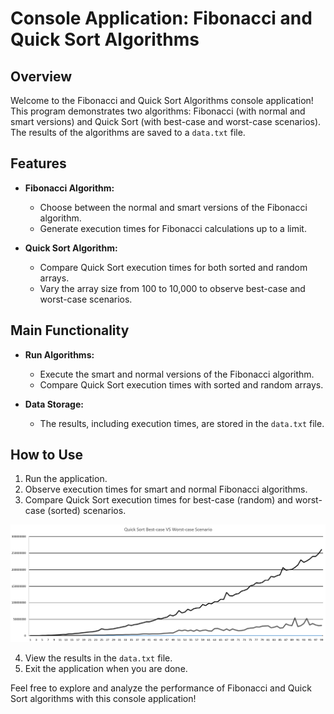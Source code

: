 # Console Application: Fibonacci and Quick Sort Algorithms

## Overview

Welcome to the Fibonacci and Quick Sort Algorithms console application! This program demonstrates two algorithms: Fibonacci (with normal and smart versions) and Quick Sort (with best-case and worst-case scenarios). The results of the algorithms are saved to a `data.txt` file.

## Features

- **Fibonacci Algorithm:**
  - Choose between the normal and smart versions of the Fibonacci algorithm.
  - Generate execution times for Fibonacci calculations up to a limit.

- **Quick Sort Algorithm:**
  - Compare Quick Sort execution times for both sorted and random arrays.
  - Vary the array size from 100 to 10,000 to observe best-case and worst-case scenarios.

## Main Functionality

- **Run Algorithms:**
  - Execute the smart and normal versions of the Fibonacci algorithm.
  - Compare Quick Sort execution times with sorted and random arrays.

- **Data Storage:**
  - The results, including execution times, are stored in the `data.txt` file.

## How to Use

1. Run the application.
2. Observe execution times for smart and normal Fibonacci algorithms.
3. Compare Quick Sort execution times for best-case (random) and worst-case (sorted) scenarios.

<img src="https://github.com/ElliotOne/Bachelor-Projects-Portfolio/blob/main/4.Algorithm-Design-Module/2.FibAndQuick/Screenshots/Screenshot1.png"/>

4. View the results in the `data.txt` file.
5. Exit the application when you are done.

Feel free to explore and analyze the performance of Fibonacci and Quick Sort algorithms with this console application!
